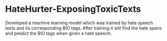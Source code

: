 # HateHurter-ExposingToxicTexts
Developed a machine learning model which was trained by hate speech texts and its corresponding BIO tags. After training it will find the hate spans and predict the BIO tags when given a hate speech.
